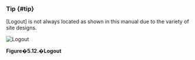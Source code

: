 ### Tip {#tip}

[Logout] is not always located as shown in this manual due to the variety of site designs.

![Logout](images\xoonips-operate12.png)

**Figure�5.12.�Logout**